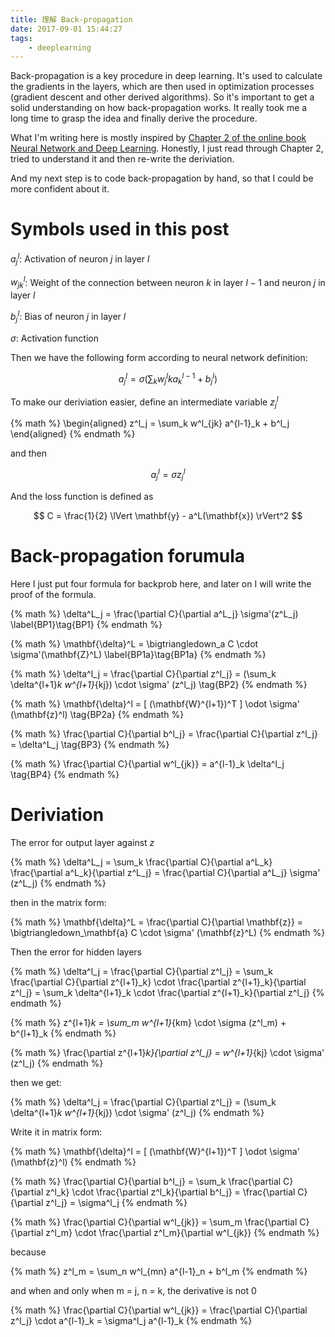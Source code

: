 ```yaml
---
title: 理解 Back-propagation
date: 2017-09-01 15:44:27
tags:
    - deeplearning
---
```


Back-propagation is a key procedure in deep learning. It's used to calculate the gradients in the layers, which are then used in optimization processes (gradient descent and other derived algorithms). So it's important to get a solid understanding on how back-propagation works. It really took me a long time to grasp the idea and finally derive the procedure.

What I'm writing here is mostly inspired by [Chapter 2 of the online book Neural Network and Deep Learning](http://neuralnetworksanddeeplearning.com/chap2.html). Honestly, I just read through Chapter 2, tried to understand it and then re-write the deriviation.

And my next step is to code back-propagation by hand, so that I could be more confident about it.

<!--more-->

# Symbols used in this post

$a^l_j$: Activation of neuron $j$ in layer $l$

$w^l_{jk}$: Weight of the connection between neuron $k$ in layer $l-1$ and neuron $j$ in layer $l$

$b^l_j$: Bias of neuron $j$ in layer $l$

$\sigma$: Activation function

Then we have the following form according to neural network definition:

$$
a^l_j = \sigma(\sum_k w^l_jk a^{l-1}_k + b^l_j)
$$

To make our deriviation easier, define an intermediate variable $z^l_j$

{% math %}
\begin{aligned}
z^l_j = \sum_k w^l_{jk} a^{l-1}_k + b^l_j
\end{aligned}
{% endmath %}

and then

$$
a^l_j = \sigma z^l_j
$$

And the loss function is defined as

$$
C = \frac{1}{2} \lVert \mathbf{y} - a^L(\mathbf{x}) \rVert^2
$$

# Back-propagation forumula

Here I just put four formula for backprob here, and later on I will write the proof of the formula.

{% math %}
\delta^L_j = \frac{\partial C}{\partial a^L_j} \sigma'(z^L_j) \label{BP1}\tag{BP1}
{% endmath %}

{% math %}
\mathbf{\delta}^L = \bigtriangledown_a C \cdot \sigma'(\mathbf{Z}^L) \label{BP1a}\tag{BP1a}
{% endmath %}

{% math %}
\delta^l_j = \frac{\partial C}{\partial z^l_j} = (\sum_k \delta^{l+1}_k w^{l+1}_{kj}) \cdot \sigma' (z^l_j) \tag{BP2}
{% endmath %}

{% math %}
\mathbf{\delta}^l = [ (\mathbf{W}^{l+1})^T ] \odot \sigma' (\mathbf{z}^l) \tag{BP2a}
{% endmath %}

{% math %}
\frac{\partial C}{\partial b^l_j} = \frac{\partial C}{\partial z^l_j} = \delta^L_j \tag{BP3}
{% endmath %}

{% math %}
\frac{\partial C}{\partial w^l_{jk}} = a^{l-1}_k \delta^l_j \tag{BP4}
{% endmath %}

# Deriviation

The error for output layer against $z$

{% math %}
\delta^L_j = \sum_k \frac{\partial C}{\partial a^L_k} \frac{\partial a^L_k}{\partial z^L_j} = \frac{\partial C}{\partial a^L_j} \sigma' (z^L_j)
{% endmath %}

then in the matrix form:

{% math %}
\mathbf{\delta}^L = \frac{\partial C}{\partial \mathbf{z}} = \bigtriangledown_\mathbf{a} C \cdot \sigma' (\mathbf{z}^L)
{% endmath %}

Then the error for hidden layers

{% math %}
\delta^l_j = \frac{\partial C}{\partial z^l_j} = \sum_k \frac{\partial C}{\partial z^{l+1}_k} \cdot \frac{\partial z^{l+1}_k}{\partial z^l_j} = \sum_k \delta^{l+1}_k \cdot \frac{\partial z^{l+1}_k}{\partial z^l_j}
{% endmath %}

{% math %}
z^{l+1}_k = \sum_m w^{l+1}_{km} \cdot \sigma (z^l_m) + b^{l+1}_k
{% endmath %}

{% math %}
\frac{\partial z^{l+1}_k}{\partial z^l_j} = w^{l+1}_{kj} \cdot \sigma' (z^l_j)
{% endmath %}

then we get:

{% math %}
\delta^l_j = \frac{\partial C}{\partial z^l_j} = (\sum_k \delta^{l+1}_k w^{l+1}_{kj}) \cdot \sigma' (z^l_j)
{% endmath %}

Write it in matrix form:

{% math %}
\mathbf{\delta}^l = [ (\mathbf{W}^{l+1})^T ] \odot \sigma' (\mathbf{z}^l)
{% endmath %}

{% math %}
\frac{\partial C}{\partial b^l_j} = \sum_k \frac{\partial C}{\partial z^l_k} \cdot \frac{\partial z^l_k}{\partial b^l_j} = \frac{\partial C}{\partial z^l_j} = \sigma^l_j
{% endmath %}

{% math %}
\frac{\partial C}{\partial w^l_{jk}} = \sum_m \frac{\partial C}{\partial z^l_m} \cdot \frac{\partial z^l_m}{\partial w^l_{jk}}
{% endmath %}

because

{% math %}
z^l_m = \sum_n w^l_{mn} a^{l-1}_n + b^l_m
{% endmath %}

and when and only when m = j, n = k, the derivative is not 0

{% math %}
\frac{\partial C}{\partial w^l_{jk}} = \frac{\partial C}{\partial z^l_j} \cdot a^{l-1}_k = \sigma^l_j a^{l-1}_k
{% endmath %}
